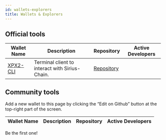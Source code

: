 ```yaml
---
id: wallets-explorers
title: Wallets & Explorers
---
```

## Official tools

**Wallet Name** |	**Description** |	**Repository**  |	**Active Developers**
----------------|-------------------|-------------------|---------------------------
[XPX2-CLI](client/overview.md) |	Terminal client to interact with Sirius-Chain. |	[Repository](https://github.com/proximax-storage/xpx-chain-cli) |	

## Community tools

Add a new wallet to this page by clicking the “Edit on Github” button at the top-right part of the screen.

**Wallet Name** |	**Description** |	**Repository**  |	**Active Developers**
----------------|-------------------|-------------------|---------------------------

Be the first one! 	  	  	 